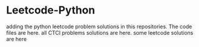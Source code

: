# Leetcode-Python
adding the python leetcode problem solutions in this repositories. 
The code files are here.
all CTCI problems solutions are here.
some leetcode solutions are here


























































































































































































































































































































































































































































































































































































































































































































































































































